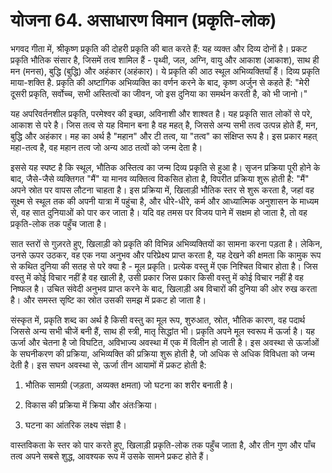 # योजना 64. असाधारण विमान (प्रकृति-लोक)

भगवद गीता में, श्रीकृष्ण प्रकृति की दोहरी प्रकृति की बात करते हैं: यह व्यक्त और दिव्य दोनों है। प्रकट प्रकृति भौतिक संसार है, जिसमें तत्व शामिल हैं - पृथ्वी, जल, अग्नि, वायु और आकाश (आकाश), साथ ही मन (मनस), बुद्धि (बुद्धि) और अहंकार (अहंकार)। ये प्रकृति की आठ स्थूल अभिव्यक्तियाँ हैं। दिव्य प्रकृति माया-शक्ति है. प्रकृति की अष्टांगिक अभिव्यक्ति का वर्णन करने के बाद, कृष्ण अर्जुन से कहते हैं: "मेरी दूसरी प्रकृति, सर्वोच्च, सभी अस्तित्वों का जीवन, जो इस दुनिया का समर्थन करती है, को भी जानो।"

यह अपरिवर्तनशील प्रकृति, परमेश्वर की इच्छा, अविनाशी और शाश्वत है। यह प्रकृति सात लोकों से परे, आकाश से परे है। जिस तत्व से यह विमान बना है वह महत् है, जिससे अन्य सभी तत्व उत्पन्न होते हैं, मन, बुद्धि और अहंकार। मह का अर्थ है "महान" और टी तत्व, या "तत्व" का संक्षिप्त रूप है। इस प्रकार महत् महा-तत्व है, वह महान तत्व जो अन्य आठ तत्वों को जन्म देता है।

इससे यह स्पष्ट है कि स्थूल, भौतिक अस्तित्व का जन्म दिव्य प्रकृति से हुआ है। सृजन प्रक्रिया पूरी होने के बाद, जैसे-जैसे व्यक्तिगत "मैं" या मानव व्यक्तित्व विकसित होता है, विपरीत प्रक्रिया शुरू होती है: "मैं" अपने स्रोत पर वापस लौटना चाहता है। इस प्रक्रिया में, खिलाड़ी भौतिक स्तर से शुरू करता है, जहां वह सूक्ष्म से स्थूल तक की अपनी यात्रा में पहुंचा है, और धीरे-धीरे, कर्म और आध्यात्मिक अनुशासन के माध्यम से, वह सात दुनियाओं को पार कर जाता है। यदि वह तमस पर विजय पाने में सक्षम हो जाता है, तो वह प्रकृति-लोक तक पहुँच जाता है।

सात स्तरों से गुज़रते हुए, खिलाड़ी को प्रकृति की विभिन्न अभिव्यक्तियों का सामना करना पड़ता है। लेकिन, उनसे ऊपर उठकर, वह एक नया अनुभव और परिप्रेक्ष्य प्राप्त करता है, यह देखने की क्षमता कि कामुक रूप से कथित दुनिया की सतह से परे क्या है - मूल प्रकृति। प्रत्येक वस्तु में एक निश्चित विचार होता है। जिस वस्तु में कोई विचार नहीं है वह खाली है, उसी प्रकार जिस प्रकार किसी वस्तु में कोई विचार नहीं है वह निष्फल है। उचित संवेदी अनुभव प्राप्त करने के बाद, खिलाड़ी अब विचारों की दुनिया की ओर रुख करता है। और समस्त सृष्टि का स्रोत उसकी समझ में प्रकट हो जाता है।

संस्कृत में, प्रकृति शब्द का अर्थ है किसी वस्तु का मूल रूप, शुरुआत, स्रोत, भौतिक कारण, वह पदार्थ जिससे अन्य सभी चीजें बनी हैं, साथ ही स्त्री, मातृ सिद्धांत भी। प्रकृति अपने मूल स्वरूप में ऊर्जा है। यह ऊर्जा और चेतना है जो विघटित, अविभाज्य अवस्था में एक में विलीन हो जाती है। इस अवस्था से ऊर्जाओं के सघनीकरण की प्रक्रिया, अभिव्यक्ति की प्रक्रिया शुरू होती है, जो अधिक से अधिक विविधता को जन्म देती है। इस सघन अवस्था से, ऊर्जा तीन आयामों में प्रकट होती है:

1. भौतिक सामग्री (जड़ता, अव्यक्त क्षमता) जो घटना का शरीर बनाती है।

2. विकास की प्रक्रिया में क्रिया और अंतःक्रिया।

3. घटना का आंतरिक लक्ष्य संज्ञा है।

वास्तविकता के स्तर को पार करते हुए, खिलाड़ी प्रकृति-लोक तक पहुँच जाता है, और तीन गुण और पाँच तत्व अपने सबसे शुद्ध, आवश्यक रूप में उसके सामने प्रकट होते हैं।
